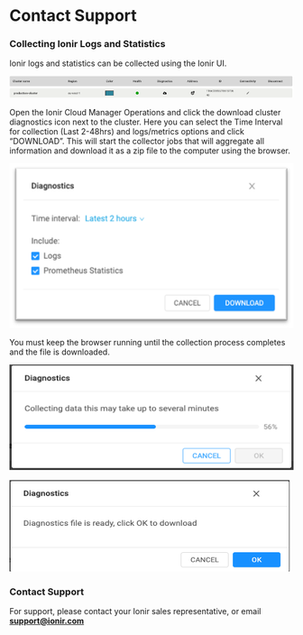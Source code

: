 # Contact Support

### Collecting Ionir Logs and Statistics

Ionir logs and statistics can be collected using the Ionir UI.

![](../.gitbook/assets/logs.png)

Open the Ionir Cloud Manager Operations and click the download cluster diagnostics icon next to the cluster. Here you can select the Time Interval for collection (Last 2-48hrs) and logs/metrics options and click “DOWNLOAD”. This will start the collector jobs that will aggregate all information and download it as a zip file to the computer using the browser.

![](<../.gitbook/assets/diag (1).png>)

You must keep the browser running until the collection process completes and the file is downloaded.

![](../.gitbook/assets/diag2.png)

![](../.gitbook/assets/diag3.png)

### Contact Support <a href="#_toc87789260" id="_toc87789260"></a>

For support, please contact your Ionir sales representative, or email [**support@ionir.com**](mailto:support@ionir.com)
